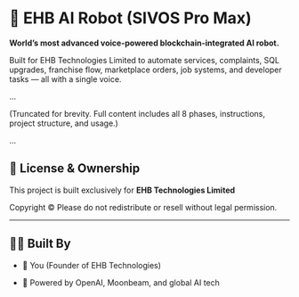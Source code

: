 # 🤖 EHB AI Robot (SIVOS Pro Max)

**World’s most advanced voice-powered blockchain-integrated AI robot.**

Built for EHB Technologies Limited to automate services, complaints, SQL upgrades, franchise flow, marketplace orders, job systems, and developer tasks — all with a single voice.

...

(Truncated for brevity. Full content includes all 8 phases, instructions, project structure, and usage.)

...

## 📜 License & Ownership

This project is built exclusively for **EHB Technologies Limited**

Copyright ©
Please do not redistribute or resell without legal permission.

---


## 🧑‍💻 Built By

- 👑 You (Founder of EHB Technologies)

- 🤖 Powered by OpenAI, Moonbeam, and global AI tech
